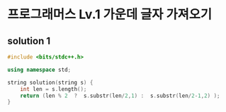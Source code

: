 ﻿# 프로그래머스 Lv.1 가운데 글자 가져오기

## solution 1

```c++
#include <bits/stdc++.h>

using namespace std;

string solution(string s) {
    int len = s.length();
    return (len % 2  ?  s.substr(len/2,1) :  s.substr(len/2-1,2) );
}
```